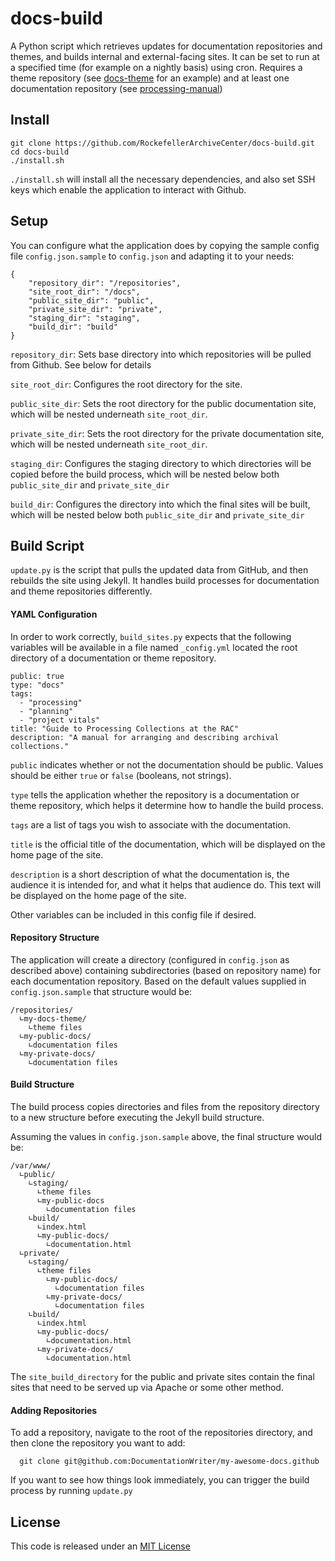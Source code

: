 # docs-build

A Python script which retrieves updates for documentation repositories and themes, and builds internal and external-facing sites. It can be set to run at a specified time (for example on a nightly basis) using cron. Requires a theme repository (see [docs-theme](https://github.com/RockefellerArchiveCenter/docs-theme) for an example) and at least one documentation repository (see [processing-manual](https://github.com/RockefellerArchiveCenter/processing_manual))

## Install

    git clone https://github.com/RockefellerArchiveCenter/docs-build.git
    cd docs-build
    ./install.sh

`./install.sh` will install all the necessary dependencies, and also set SSH keys which enable the application to interact with Github.

## Setup

You can configure what the application does by copying the sample config file
`config.json.sample` to `config.json` and adapting it to your needs:

    {
        "repository_dir": "/repositories",
        "site_root_dir": "/docs",
        "public_site_dir": "public",
        "private_site_dir": "private",
        "staging_dir": "staging",
        "build_dir": "build"
    }

 `repository_dir`: Sets base directory into which repositories will be pulled from Github. See below for details

 `site_root_dir`: Configures the root directory for the site.

 `public_site_dir`: Sets the root directory for the public documentation site, which will be nested underneath `site_root_dir`.

 `private_site_dir`: Sets the root directory for the private documentation site, which will be nested underneath `site_root_dir`.

 `staging_dir`: Configures the staging directory to which directories will be copied before the build process, which will be nested below both `public_site_dir` and `private_site_dir`

 `build_dir`: Configures the directory into which the final sites will be built, which will be nested below both `public_site_dir` and `private_site_dir`

## Build Script

`update.py` is the script that pulls the updated data from GitHub, and then rebuilds the site using Jekyll. It handles build processes for documentation and theme repositories differently.

#### YAML Configuration

In order to work correctly, `build_sites.py` expects that the following variables will be available in a file named `_config.yml` located the root directory of a documentation or theme repository.

    public: true
    type: "docs"
    tags:
      - "processing"
      - "planning"
      - "project vitals"
    title: "Guide to Processing Collections at the RAC"
    description: "A manual for arranging and describing archival collections."

`public` indicates whether or not the documentation should be public. Values should be either `true` or `false` (booleans, not strings).

`type` tells the application whether the repository is a documentation or theme repository, which helps it determine how to handle the build process.

`tags` are a list of tags you wish to associate with the documentation.

`title` is the official title of the documentation, which will be displayed on the home page of the site.

`description` is a short description of what the documentation is, the audience it is intended for, and what it helps that audience do. This text will be displayed on the home page of the site.

Other variables can be included in this config file if desired.

#### Repository Structure

The application will create a directory (configured in `config.json` as described above) containing subdirectories (based on repository name) for each documentation repository. Based on the default values supplied in `config.json.sample` that structure would be:

    /repositories/
      ∟my-docs-theme/
        ∟theme files
      ∟my-public-docs/
        ∟documentation files
      ∟my-private-docs/
        ∟documentation files

#### Build Structure

The build process copies directories and files from the repository directory to a new structure before executing the Jekyll build structure.

Assuming the values in `config.json.sample` above, the final structure would be:

    /var/www/
      ∟public/
        ∟staging/
          ∟theme files
          ∟my-public-docs
            ∟documentation files
        ∟build/
          ∟index.html
          ∟my-public-docs/
            ∟documentation.html
      ∟private/
        ∟staging/
          ∟theme files
            ∟my-public-docs/
              ∟documentation files
            ∟my-private-docs/
              ∟documentation files
        ∟build/
          ∟index.html
          ∟my-public-docs/
            ∟documentation.html
          ∟my-private-docs/
            ∟documentation.html

The `site_build_directory` for the public and private sites contain the final sites that need to be served up via Apache or some other method.

#### Adding Repositories

To add a repository, navigate to the root of the repositories directory, and then clone the repository you want to add:

      git clone git@github.com:DocumentationWriter/my-awesome-docs.github

If you want to see how things look immediately, you can trigger the build process by running `update.py`

## License

This code is released under an [MIT License](LICENSE)
